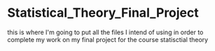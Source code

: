 # Statistical_Theory_Final_Project
this is where I'm going to put all the files I intend of using in order to complete my work on my final project for the course statisctial theory
